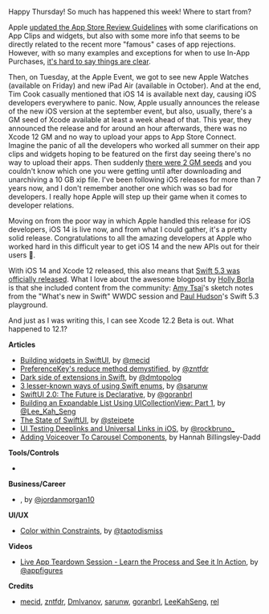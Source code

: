 Happy Thursday! So much has happened this week! Where to start from?

Apple [updated the App Store Review Guidelines](https://developer.apple.com/news/?id=xqk627qu) with some clarifications on App Clips and widgets, but also with some more info that seems to be directly related to the recent more "famous" cases of app rejections. However, with so many examples and exceptions for when to use In-App Purchases, [it's hard to say things are clear](https://marco.org/2020/09/11/app-review-changes).

Then, on Tuesday, at the Apple Event, we got to see new Apple Watches (available on Friday) and new iPad Air (available in October). And at the end, Tim Cook casually mentioned that iOS 14 is available next day, causing iOS developers everywhere to panic. Now, Apple usually announces the release of the new iOS version at the september event, but also, usually, there's a GM seed of Xcode available at least a week ahead of that. This year, they announced the release and for around an hour afterwards, there was no Xcode 12 GM and no way to upload your apps to App Store Connect. Imagine the panic of all the developers who worked all summer on their app clips and widgets hoping to be featured on the first day seeing there's no way to upload their apps. Then suddenly [there were 2 GM seeds](https://twitter.com/_inside/status/1306220339790254081) and you couldn't know which one you were getting until after downloading and unarchiving a 10 GB xip file. I've been following iOS releases for more than 7 years now, and I don't remember another one which was so bad for developers. I really hope Apple will step up their game when it comes to developer relations.

Moving on from the poor way in which Apple handled this release for iOS developers, iOS 14 is live now, and from what I could gather, it's a pretty solid release. Congratulations to all the amazing developers at Apple who worked hard in this difficult year to get iOS 14 and the new APIs out for their users 👏.

With iOS 14 and Xcode 12 released, this also means that [Swift 5.3 was officially released](https://swift.org/blog/swift-5-3-released/). What I love about the awesome blogpost by [Holly Borla](https://twitter.com/hollyborla/) is that she included content from the community: [Amy Tsai](https://twitter.com/mousiechika)'s sketch notes from the "What's new in Swift" WWDC session and [Paul Hudson](https://twitter.com/twostraws)'s Swift 5.3 playground.

And just as I was writing this, I can see Xcode 12.2 Beta is out. What happened to 12.1?


**Articles**

* [Building widgets in SwiftUI](https://swiftwithmajid.com/2020/09/09/building-widgets-in-swiftui/), by [@mecid](https://twitter.com/mecid)
* [PreferenceKey's reduce method demystified](https://fivestars.blog/swiftui/preferencekey-reduce.html), by [@zntfdr](https://twitter.com/zntfdr)
* [Dark side of extensions in Swift](https://dmtopolog.com/dark-side-of-extensions/), by [@dmtopolog](https://twitter.com/dmtopolog)
* [3 lesser-known ways of using Swift enums](https://sarunw.com/posts/lesser-known-ways-of-using-swift-enums/), by [@sarunw](https://twitter.com/sarunw)
* [SwiftUI 2.0: The Future is Declarative](https://infinum.com/the-capsized-eight/swiftUI-2), by [@goranbrl](https://twitter.com/goranbrlas)
* [Building an Expandable List Using UICollectionView: Part 1](https://swiftsenpai.com/development/collectionview-expandable-list-part1/), by [@Lee_Kah_Seng](https://twitter.com/Lee_Kah_Seng)
* [The State of SwiftUI](https://steipete.com/posts/state-of-swiftui/), by [@steipete](https://twitter.com/steipete)
* [UI Testing Deeplinks and Universal Links in iOS](https://swiftrocks.com/ui-testing-deeplinks-and-universal-links-in-ios), by [@rockbruno_](https://twitter.com/rockbruno_)
* [Adding Voiceover To Carousel Components](https://medium.com/bbc-design-engineering/adding-voiceover-to-carousel-components-3c5e2607fe84), by Hannah Billingsley-Dadd


**Tools/Controls**

*

**Business/Career**

* [](https://www.swiftjectivec.com/happy-when/), by [@jordanmorgan10](https://www.twitter.com/jordanmorgan10)

**UI/UX**

* [Color within Constraints](https://medium.com/tap-to-dismiss/color-within-constraints-d6f777a3b72d), by [@taptodismiss](https://twitter.com/taptodismiss)

**Videos**

* [Live App Teardown Session - Learn the Process and See it In Action](https://appfigures.com/resources/teardowns/live-app-teardown-session-20200916), by [@appfigures](https://twitter.com/appfigures)

**Credits**

* [mecid](https://github.com/mecid), [zntfdr](https://github.com/zntfdr), [DmIvanov](https://github.com/DmIvanov), [sarunw](https://github.com/sarunw), [goranbrl](https://github.com/goranbrl), [LeeKahSeng](https://github.com/LeeKahSeng), [rel](https://github.com/rel)
